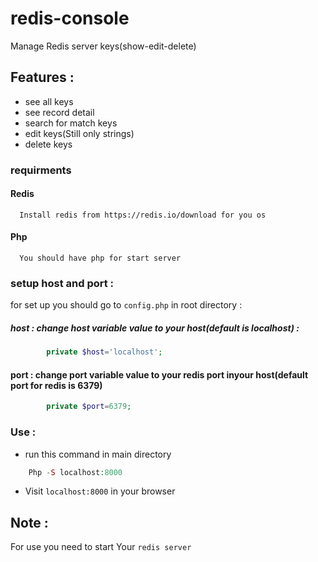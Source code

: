 # redis-console
Manage Redis server keys(show-edit-delete)

## Features :
  - see all keys
  - see record detail
  - search for match keys
  - edit keys(Still only strings)
  - delete keys
  
### requirments
#### Redis
  
      Install redis from https://redis.io/download for you os
 #### Php
  
      You should have php for start server
 
### setup host and port :
  for set up you should go to ```config.php``` in root directory :
  
##### host : change host variable value to your host(default is localhost) :
```php
        private $host='localhost'; 
```
      
####  port  : change port variable value to your redis port inyour host(default port for redis is 6379)

```php
        private $port=6379;
```

### Use :

  - run this command in main directory
    
```php
    Php -S localhost:8000
```
  - Visit `localhost:8000` in your browser
  
## Note :

  For use you need to start Your `redis server`

